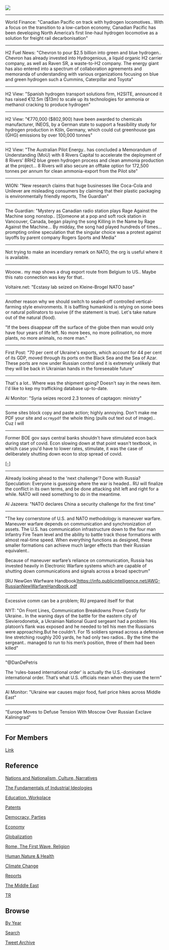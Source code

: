 <img src="https://drive.google.com/uc?export=view&id=1B2wf9R7AMH1d7Vw6e2mucLbIQ5NSjir7"/>

---

World Finance: "Canadian Pacific on track with hydrogen
locomotives.. With a focus on the transition to a low-carbon economy,
Canadian Pacific has been developing North America’s first line-haul
hydrogen locomotive as a solution for freight rail decarbonisation"


---

H2 Fuel News: "Chevron to pour $2.5 billion into green and blue
hydrogen.. Chevron has already invested into Hydrogenious, a liquid
organic H2 carrier company, as well as Raven SR, a waste-to-H2
company. The energy giant has also entered into a spectrum of
collaboration agreements and memoranda of understanding with various
organizations focusing on blue and green hydrogen such a Cummins,
Caterpillar and Toyota"

---

H2 View: "Spanish hydrogen transport solutions firm, H2SITE, announced
it has raised €12.5m ($13m) to scale up its technologies for ammonia
or methanol cracking to produce hydrogen"

---

H2 View: "€770,000 ($802,900) have been awarded to chemicals
manufacturer, INEOS, by a German state to support a feasibility study
for hydrogen production in Köln, Germany, which could cut greenhouse
gas (GHG) emissions by over 100,000 tonnes"

---

H2 View: "The Australian Pilot Energy.. has concluded a Memorandum of
Understanding (MoU) with 8 Rivers Capital to accelerate the deployment
of 8 Rivers’ 8RH2 blue green hydrogen process and clean ammonia
production at the project... 8 Rivers will also secure an offtake
option for 172,500 tonnes per annum for clean ammonia-export from the
Pilot site"

---

WION: "New research claims that huge businesses like Coca-Cola and
Unilever are misleading consumers by claiming that their plastic
packaging is environmentally friendly reports, The Guardian"

---

The Guardian: "Mystery as Canadian radio station plays Rage Against
the Machine song nonstop.. [S]omeone at a pop and soft rock station in
Vancouver, Canada, began playing the song Killing in the Name by Rage
Against the Machine... By midday, the song had played hundreds of
times... prompting online speculation that the singular choice was a
protest against layoffs by parent company Rogers Sports and Media"

---

Not trying to make an incendiary remark on NATO, the org is useful
where it is available.

---

Wooow.. my map shows a drug export route from Belgium to US.. Maybe
this nato connection was key for that..

Voltaire.net: "Ecstasy lab seized on Kleine-Brogel NATO base"

---

Another reason why we should switch to sealed-off controlled
vertical-farming style environments. It is baffling humankind is
relying on some bees or natural pollinators to suvive (if the
statement is true). Let's take nature out of the natural (food).

"If the bees disappear off the surface of the globe then man would
only have four years of life left. No more bees, no more pollination,
no more plants, no more animals, no more man."

---

First Post: "70 per cent of Ukraine's exports, which account for 44
per cent of its GDP, moved through its ports on the Black Sea and the
Sea of Azar. These ports are now under Russian control and it is
extremely unlikely that they will be back in Ukrainian hands in the
foreseeable future"

---

That's a lot.. Where was the shipment going? Doesn't say in the news
item. I'd like to kep my trafficking database up-to-date.

Al Monitor: "Syria seizes record 2.3 tonnes of captagon: ministry"

---

Some sites block copy and paste action; highly annoying. Don't make me
PDF your site and `ocrmypdf` the whole thing (pulls out text out of
image).. Cuz I will

---

Former BOE gov says central banks shouldn't have stimulated econ back
during start of covid. Econ slowing down at that point wasn't
textbook, in which case you'd have to lower rates, stimulate, it was
the case of deliberately shutting down econ to stop spread of covid.

[[-]](https://youtu.be/B6Zb_AvxT8g?t=198)

---

Already looking ahead to the 'next challenge'? Done with Russia?
Speculation: Everyone is guessing where the war is headed..  RU will
finalize the conflict in its own terms, and be done attacking shit
left and right for a while. NATO will need something to do in the
meantime.

Al Jazeera: "NATO declares China a security challenge for the first time"

---

"The key cornerstone of U.S. and NATO methodology is maneuver
warfare. Maneuver warfare depends on communication and synchronization
of assets. The U.S. has communication infrastructure down to the four
man Infantry Fire Team level and the ability to battle track those
formations with almost real-time speed. When everything functions as
designed, these smaller formations can achieve much larger effects
than their Russian equivalent..

Because of maneuver warfare’s reliance on communication, Russia has
invested heavily in Electronic Warfare systems which are capable of
shutting down communications and signals across a broad spectrum"

[RU NewGen Warfware Handbook]https://info.publicintelligence.net/AWG-RussianNewWarfareHandbook.pdf

---

Excessive comm can be a problem; RU prepared itself for that

NYT: "On Front Lines, Communication Breakdowns Prove Costly for
Ukraine.. In the waning days of the battle for the eastern city of
Sievierodonetsk, a Ukrainian National Guard sergeant had a problem:
His platoon’s flank was exposed and he needed to tell his men the
Russians were approaching.But he couldn’t. For 15 soldiers spread
across a defensive line stretching roughly 200 yards, he had only two
radios.. By the time the sergeant.. managed to run to his men’s
position, three of them had been killed"

---

"@DanDePetris

The 'rules-based international order' is actually the U.S.-dominated
international order. That’s what U.S. officials mean when they use the
term"

---

Al Monitor: "Ukraine war causes major food, fuel price hikes across Middle East"

---

"Europe Moves to Defuse Tension With Moscow Over Russian Exclave
Kaliningrad"

---

## For Members

[Link](https://thirdwave-members.herokuapp.com)

## Reference

[Nations and Nationalism, Culture, Narratives](2013/02/nations-and-nationalism.html)

[The Fundamentals of Industrial Ideologies](2011/04/fundamentals-of-industrial-ideologies.html)

[Education, Workplace](2017/09/education-workplace.html)

[Patents](2018/09/patents.html)

[Democracy, Parties](2016/11/democracy.html)

[Economy](2018/05/economy.html)

[Globalization](2018/09/globalization.html)

[Rome, The First Wave, Religion](2017/12/rome.html)

[Human Nature & Health](2020/07/human-nature.html)

[Climate Change](2018/12/climate.html)

[Reports](2019/05/reports.html)

[The Middle East](2019/07/middleeast.html)

[TR](../tr)

## Browse

[By Year](years.html)

[Search](search.html)

[Tweet Archive](tweets/index.html)
